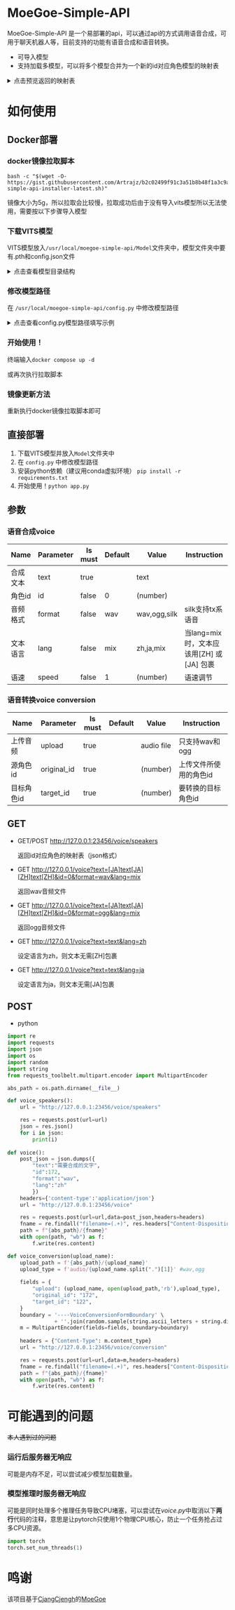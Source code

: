 # MoeGoe-Simple-API



MoeGoe-Simple-API 是一个易部署的api，可以通过api的方式调用语音合成，可用于聊天机器人等，目前支持的功能有语音合成和语音转换。

- 可导入模型
- 支持加载多模型，可以将多个模型合并为一个新的id对应角色模型的映射表
<details><summary>点击预览返回的映射表</summary><pre><code>
[
	{
		"0": "綾地寧々"
	},
	{
		"1": "在原七海"
	},
	{
		"2": "小茸"
	},
	{
		"3": "唐乐吟"
	},
	{
		"...": "..."
	},
	{
		"196": "ルイズ"
	},
	{
		"197": "ティファニア"
	}
]
</code></pre></details>

# 如何使用

## Docker部署

### docker镜像拉取脚本

```
bash -c "$(wget -O- https://gist.githubusercontent.com/Artrajz/b2c02499f91c3a51b8b48f1a3c9a7ead/raw/e3033f1b222868b4b0f1b522e52e18217460ff91/moegoe-simple-api-installer-latest.sh)"
```

镜像大小为5g，所以拉取会比较慢，拉取成功后由于没有导入vits模型所以无法使用，需要按以下步骤导入模型

### 下载VITS模型

VITS模型放入`/usr/local/moegoe-simple-api/Model`文件夹中，模型文件夹中要有.pth和config.json文件

<details><summary>点击查看模型目录结构</summary><pre><code>
├─Model
│  ├─g
│  │      config.json
│  │      G_953000.pth
│  │
│  ├─Nene_Nanami_Rong_Tang
│  │      1374_epochs.pth
│  │      config.json
│  │
│  └─Zero_no_tsukaima
│          1158_epochs.pth
│          config.json
</code></pre></details>

### 修改模型路径

在 `/usr/local/moegoe-simple-api/config.py` 中修改模型路径

<details><summary>点击查看config.py模型路径填写示例</summary><pre><code>
vits模型路径填写方法，MODEL_LIST中的每一行是
[ABS_PATH+"/Model/{模型文件夹}/{.pth模型}", ABS_PATH+"/Model/{模型文件夹}/config.json"],
也可以写相对路径或绝对路径，由于windows和linux路径写法不同，用上面的写法或绝对路径最稳妥
示例：
MODEL_LIST = [
    [ABS_PATH+"/Model/Nene_Nanami_Rong_Tang/1374_epochs.pth", ABS_PATH+"/Model/Nene_Nanami_Rong_Tang/config.json"],
    [ABS_PATH+"/Model/Zero_no_tsukaima/1158_epochs.pth", ABS_PATH+"/Model/Zero_no_tsukaima/config.json"],
    [ABS_PATH+"/Model/g/G_953000.pth", ABS_PATH+"/Model/g/config.json"],
]
</code></pre></details>

### 开始使用！

终端输入`docker compose up -d`

或再次执行拉取脚本

### 镜像更新方法

重新执行docker镜像拉取脚本即可


## 直接部署

1. 下载VITS模型并放入`Model`文件夹中
2. 在 `config.py` 中修改模型路径
3. 安装python依赖（建议用conda虚拟环境） `pip install -r requirements.txt`
4. 开始使用！`python app.py`

## 参数

### 语音合成voice

| Name     | Parameter | Is must | Default | Value        | Instruction                               |
| -------- | --------- | ------- | ------- | ------------ | ----------------------------------------- |
| 合成文本 | text      | true    |         | text         |                                           |
| 角色id   | id        | false   | 0       | (number)     |                                           |
| 音频格式 | format    | false   | wav     | wav,ogg,silk | silk支持tx系语音                          |
| 文本语言 | lang      | false   | mix     | zh,ja,mix    | 当lang=mix时，文本应该用[ZH] 或 [JA] 包裹 |
| 语速     | speed     | false   | 1       | (number)     | 语速调节                                  |

### 语音转换voice conversion

| Name       | Parameter   | Is must | Default | Value      | Instruction            |
| ---------- | ----------- | ------- | ------- | ---------- | ---------------------- |
| 上传音频   | upload      | true    |         | audio file | 只支持wav和ogg         |
| 源角色id   | original_id | true    |         | (number)   | 上传文件所使用的角色id |
| 目标角色id | target_id   | true    |         | (number)   | 要转换的目标角色id     |

## GET

- GET/POST http://127.0.0.1:23456/voice/speakers

  返回id对应角色的映射表（json格式）

- GET http://127.0.0.1/voice?text=[JA]text[JA][ZH]text[ZH]&id=0&format=wav&lang=mix

  返回wav音频文件 

- GET http://127.0.0.1/voice?text=[JA]text[JA][ZH]text[ZH]&id=0&format=ogg&lang=mix

  返回ogg音频文件

- GET http://127.0.0.1/voice?text=text&lang=zh

  设定语言为zh，则文本无需[ZH]包裹

- GET http://127.0.0.1/voice?text=text&lang=ja

  设定语言为ja，则文本无需[JA]包裹

## POST

- python

```python
import re
import requests
import json
import os
import random
import string
from requests_toolbelt.multipart.encoder import MultipartEncoder

abs_path = os.path.dirname(__file__)

def voice_speakers():
    url = "http://127.0.0.1:23456/voice/speakers"

    res = requests.post(url=url)
    json = res.json()
    for i in json:
        print(i)
    
def voice():
    post_json = json.dumps({
        "text":"需要合成的文字",
        "id":172,
        "format":"wav",
        "lang":"zh"
        })
    headers={'content-type':'application/json'}
    url = "http://127.0.0.1:23456/voice"

    res = requests.post(url=url,data=post_json,headers=headers)
    fname = re.findall("filename=(.+)", res.headers["Content-Disposition"])[0]
    path = f"{abs_path}/{fname}"
    with open(path, "wb") as f:
        f.write(res.content)

def voice_conversion(upload_name):
    upload_path = f'{abs_path}/{upload_name}'
    upload_type = f'audio/{upload_name.split(".")[1]}' #wav,ogg
    
    fields = {
        "upload": (upload_name, open(upload_path,'rb'),upload_type),
        "original_id": "172",
        "target_id": "122",
    }
    boundary = '----VoiceConversionFormBoundary' \
               + ''.join(random.sample(string.ascii_letters + string.digits, 16))
    m = MultipartEncoder(fields=fields, boundary=boundary)
    
    headers = {"Content-Type": m.content_type}
    url = "http://127.0.0.1:23456/voice/conversion"

    res = requests.post(url=url,data=m,headers=headers)
    fname = re.findall("filename=(.+)", res.headers["Content-Disposition"])[0]
    path = f"{abs_path}/{fname}"
    with open(path, "wb") as f:
        f.write(res.content)
```

# 可能遇到的问题

~~本人遇到过的问题~~

### 运行后服务器无响应

可能是内存不足，可以尝试减少模型加载数量。

### 模型推理时服务器无响应

可能是同时处理多个推理任务导致CPU堵塞，可以尝试在*voice.py*中取消以下**两行**代码的注释，意思是让pytorch只使用1个物理CPU核心，防止一个任务抢占过多CPU资源。

```python
import torch
torch.set_num_threads(1)
```

# 鸣谢

 该项目基于[CjangCjengh](https://github.com/CjangCjengh)的[MoeGoe](https://github.com/CjangCjengh/MoeGoe)
